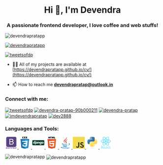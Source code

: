 <h1 align="center">Hi 👋, I'm Devendra</h1>
<h3 align="center">A passionate frontend developer, I love coffee and web stuffs!</h3>

<p align="left"> <img src="https://komarev.com/ghpvc/?username=devendrapratapp&label=Profile%20views&color=0e75b6&style=flat" alt="devendrapratapp" /> </p>

<p align="left"> <a href="https://github.com/ryo-ma/github-profile-trophy"><img src="https://github-profile-trophy.vercel.app/?username=devendrapratapp" alt="devendrapratapp" /></a> </p>

<p align="left"> <a href="https://twitter.com/tweetsofdp" target="blank"><img src="https://img.shields.io/twitter/follow/tweetsofdp?logo=twitter&style=for-the-badge" alt="tweetsofdp" /></a> </p>

- 👨‍💻 All of my projects are available at [https://devendrapratapp.github.io/cv/](https://devendrapratapp.github.io/cv/)

- 📫 How to reach me **devendrapratap@outlook.in**

<h3 align="left">Connect with me:</h3>
<p align="left">
<a href="https://twitter.com/tweetsofdp" target="blank"><img align="center" src="https://raw.githubusercontent.com/rahuldkjain/github-profile-readme-generator/neutral-icons/src/images/icons/Social/twitter.svg" alt="tweetsofdp" height="30" width="40" /></a>
<a href="https://linkedin.com/in/devendra-pratap-90b000211" target="blank"><img align="center" src="https://raw.githubusercontent.com/rahuldkjain/github-profile-readme-generator/neutral-icons/src/images/icons/Social/linked-in-alt.svg" alt="devendra-pratap-90b000211" height="30" width="40" /></a>
<a href="https://stackoverflow.com/users/devendra-pratap" target="blank"><img align="center" src="https://raw.githubusercontent.com/rahuldkjain/github-profile-readme-generator/neutral-icons/src/images/icons/Social/stack-overflow.svg" alt="devendra-pratap" height="30" width="40" /></a>
<a href="https://instagram.com/imdevendrapratap" target="blank"><img align="center" src="https://raw.githubusercontent.com/rahuldkjain/github-profile-readme-generator/neutral-icons/src/images/icons/Social/instagram.svg" alt="imdevendrapratap" height="30" width="40" /></a>
<a href="https://www.hackerrank.com/dev2888" target="blank"><img align="center" src="https://raw.githubusercontent.com/rahuldkjain/github-profile-readme-generator/neutral-icons/src/images/icons/Social/hackerrank.svg" alt="dev2888" height="30" width="40" /></a>
</p>

<h3 align="left">Languages and Tools:</h3>
<p align="left"> <a href="https://getbootstrap.com" target="_blank"> <img src="https://raw.githubusercontent.com/devicons/devicon/master/icons/bootstrap/bootstrap-plain-wordmark.svg" alt="bootstrap" width="40" height="40"/> </a> <a href="https://www.w3schools.com/css/" target="_blank"> <img src="https://raw.githubusercontent.com/devicons/devicon/master/icons/css3/css3-original-wordmark.svg" alt="css3" width="40" height="40"/> </a> <a href="https://www.djangoproject.com/" target="_blank"> <img src="https://raw.githubusercontent.com/devicons/devicon/master/icons/django/django-original.svg" alt="django" width="40" height="40"/> </a> <a href="https://www.w3.org/html/" target="_blank"> <img src="https://raw.githubusercontent.com/devicons/devicon/master/icons/html5/html5-original-wordmark.svg" alt="html5" width="40" height="40"/> </a> <a href="https://www.java.com" target="_blank"> <img src="https://raw.githubusercontent.com/devicons/devicon/master/icons/java/java-original.svg" alt="java" width="40" height="40"/> </a> <a href="https://developer.mozilla.org/en-US/docs/Web/JavaScript" target="_blank"> <img src="https://raw.githubusercontent.com/devicons/devicon/master/icons/javascript/javascript-original.svg" alt="javascript" width="40" height="40"/> </a> <a href="https://www.python.org" target="_blank"> <img src="https://raw.githubusercontent.com/devicons/devicon/master/icons/python/python-original.svg" alt="python" width="40" height="40"/> </a> <a href="https://reactjs.org/" target="_blank"> <img src="https://raw.githubusercontent.com/devicons/devicon/master/icons/react/react-original-wordmark.svg" alt="react" width="40" height="40"/> </a> </p>

<p><img align="left" src="https://github-readme-stats.vercel.app/api/top-langs?username=devendrapratapp&show_icons=true&locale=en&layout=compact" alt="devendrapratapp" /></p>

<p>&nbsp;<img align="center" src="https://github-readme-stats.vercel.app/api?username=devendrapratapp&show_icons=true&locale=en" alt="devendrapratapp" /></p>
